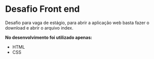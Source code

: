 <h1>Desafio Front end</h1>

<p>Desafio para vaga de estágio, para abrir a aplicação web basta fazer o download e abrir o arquivo index.</p>

<strong>No desenvolvimento foi utilizado apenas: </strong>

<ul>
    <li>HTML</li>
    <li>CSS</li>
</ul>